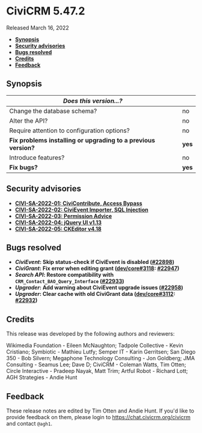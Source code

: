 # CiviCRM 5.47.2

Released March 16, 2022

- **[Synopsis](#synopsis)**
- **[Security advisories](#security)**
- **[Bugs resolved](#bugs)**
- **[Credits](#credits)**
- **[Feedback](#feedback)**

## <a name="synopsis"></a>Synopsis

| *Does this version...?*                                         |          |
| --------------------------------------------------------------- | -------- |
| Change the database schema?                                     | no       |
| Alter the API?                                                  | no       |
| Require attention to configuration options?                     | no       |
| **Fix problems installing or upgrading to a previous version?** | **yes**  |
| Introduce features?                                             | no       |
| **Fix bugs?**                                                   | **yes**  |

## <a name="security"></a>Security advisories

- **[CIVI-SA-2022-01: CiviContribute, Access Bypass](https://civicrm.org/advisory/civi-sa-2022-01-civicontribute-access-bypass)**
- **[CIVI-SA-2022-02: CiviEvent Importer, SQL Injection](https://civicrm.org/advisory/civi-sa-2022-02-civievent-importer-sql-injection)**
- **[CIVI-SA-2022-03: Permission Advice](https://civicrm.org/advisory/civi-sa-2022-03-permission-advice)**
- **[CIVI-SA-2022-04: jQuery UI v1.13](https://civicrm.org/advisory/civi-sa-2022-04-jquery-ui-v113)**
- **[CIVI-SA-2022-05: CKEditor v4.18](https://civicrm.org/advisory/civi-sa-2022-05-ckeditor-v418)**

## <a name="bugs"></a>Bugs resolved

* **_CiviEvent_: Skip status-check if CiviEvent is disabled ([#22898](https://github.com/civicrm/civicrm-core/pull/22898))**
* **_CiviGrant_: Fix error when editing grant ([dev/core#3118](https://lab.civicrm.org/dev/core/-/issues/3118): [#22947](https://github.com/civicrm/civicrm-core/pull/22947))**
* **_Search API_: Restore compatibility with `CRM_Contact_BAO_Query_Interface` ([#22933](https://github.com/civicrm/civicrm-core/pull/22933))**
* **_Upgrader_: Add warning about CiviEvent upgrade issues ([#22958](https://github.com/civicrm/civicrm-core/pull/22958/))**
* **_Upgrader_: Clear cache with old CiviGrant data ([dev/core#3112](https://lab.civicrm.org/dev/core/-/issues/3112): [#22932](https://github.com/civicrm/civicrm-core/pull/22932))**

## <a name="credits"></a>Credits

This release was developed by the following authors and reviewers:

Wikimedia Foundation - Eileen McNaughton; Tadpole Collective - Kevin Cristiano; Symbiotic - Mathieu Lutfy; Semper IT -
Karin Gerritsen; San Diego 350 - Bob Silvern; Megaphone Technology Consulting - Jon Goldberg; JMA Consulting - Seamus
Lee; Dave D; CiviCRM - Coleman Watts, Tim Otten; Circle Interactive - Pradeep Nayak, Matt Trim; Artful Robot - Richard
Lott; AGH Strategies - Andie Hunt

## <a name="feedback"></a>Feedback

These release notes are edited by Tim Otten and Andie Hunt.  If you'd like to
provide feedback on them, please login to https://chat.civicrm.org/civicrm and
contact `@agh1`.
